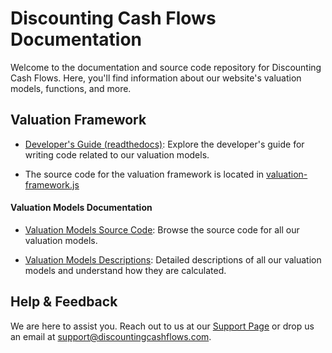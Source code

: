 # Discounting Cash Flows Documentation

Welcome to the documentation and source code repository for Discounting Cash Flows. Here, you'll find information about our website's valuation models, functions, and more.

## Valuation Framework

- [Developer's Guide (readthedocs)](https://discounting-cash-flows.readthedocs.io/en/latest/index.html): Explore the developer's guide for writing code related to our valuation models.

- The source code for the valuation framework is located in [valuation-framework.js](https://github.com/DiscountingCashFlows/Documentation/blob/main/valuation-framework.js)

#### Valuation Models Documentation

- [Valuation Models Source Code](https://github.com/DiscountingCashFlows/Documentation/tree/main/source-code): Browse the source code for all our valuation models.

- [Valuation Models Descriptions](https://github.com/DiscountingCashFlows/Documentation/tree/main/models-documentation): Detailed descriptions of all our valuation models and understand how they are calculated.

## Help & Feedback

We are here to assist you. Reach out to us at our [Support Page](https://discountingcashflows.com/help/) or drop us an email at support@discountingcashflows.com.